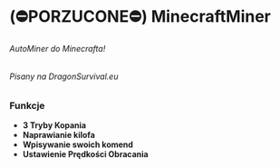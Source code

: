# (⛔️PORZUCONE⛔️) MinecraftMiner
###### AutoMiner do Minecrafta!
###### Pisany na DragonSurvival.eu
### Funkcje ###
- **3 Tryby Kopania**
- **Naprawianie kilofa**
- **Wpisywanie swoich komend**
- **Ustawienie Prędkości Obracania**
